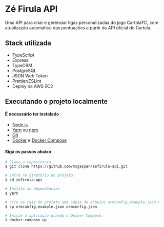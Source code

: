 # Zé Firula API

Uma API para criar e gerenciar ligas personalizadas do jogo CartolaFC, com atualização automática das pontuações a partir da API oficial do Cartola.

## Stack utilizada

- TypeScript
- Express
- TypeORM
- PostgreSQL
- JSON Web Token
- Prettier/ESLint
- Deploy na AWS EC2

## Executando o projeto localmente

#### É necessário ter instalado

- [Node.js](https://nodejs.org/en/)
- [Yarn](https://classic.yarnpkg.com/) ou [npm](https://www.npmjs.com/)
- [Git](https://git-scm.com/)
- [Docker](https://www.docker.com/) e [Docker Compose](https://github.com/docker/compose)

#### Siga os passos abaixo


```bash
# Clone o repositorio
$ git clone https://github.com/msgaspar/zefirula-api.git

# Entre no diretório do projeto:
$ cd zefirula-api

# Instale as dependências
$ yarn

# Crie na raiz do projeto uma cópia do arquivo ormconfig.example.json com o nome ormconfig.json:
$ cp ormconfig.example.json ormconfig.json

# Inicie a aplicação usando o Docker Compose:
$ docker-compose up
```
